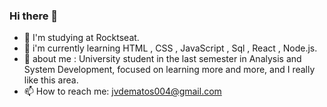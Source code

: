 ### Hi there 👋


- 🌱 I'm studying at Rocktseat.
- 👯 i'm currently learning HTML , CSS , JavaScript , Sql , React , Node.js.
- 💬 about me : University student in the last semester in Analysis and System Development, focused on learning more and more, and I really like this area.
- 📫 How to reach me: jvdematos004@gmail.com


